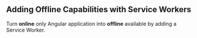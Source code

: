 ## Adding Offline Capabilities with Service Workers

Turn **online** only Angular application into **offline** available by adding a Service Worker.